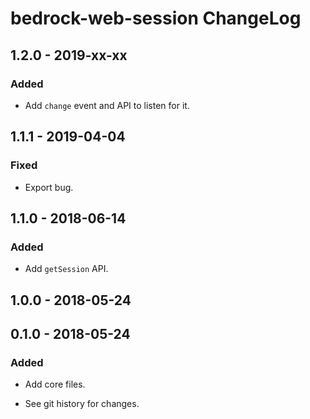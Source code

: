 # bedrock-web-session ChangeLog

## 1.2.0 - 2019-xx-xx

### Added
- Add `change` event and API to listen for it.

## 1.1.1 - 2019-04-04

### Fixed
- Export bug.

## 1.1.0 - 2018-06-14

### Added
- Add `getSession` API.

## 1.0.0 - 2018-05-24

## 0.1.0 - 2018-05-24

### Added
- Add core files.

- See git history for changes.

